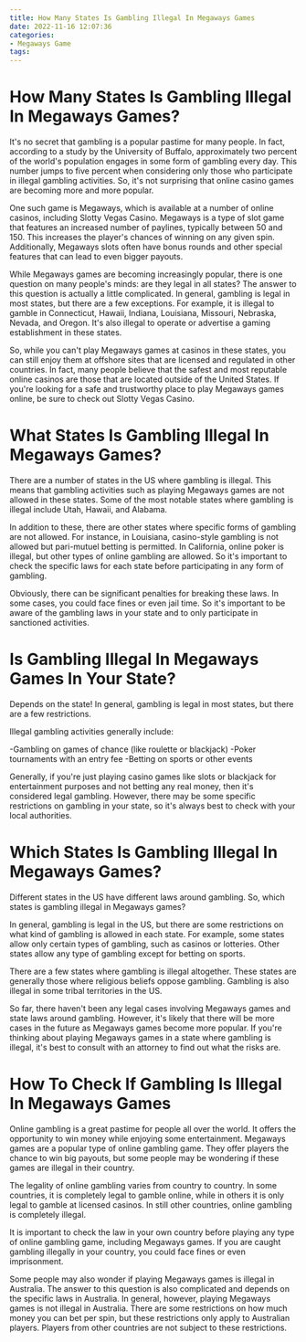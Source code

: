 ```yaml
---
title: How Many States Is Gambling Illegal In Megaways Games
date: 2022-11-16 12:07:36
categories:
- Megaways Game
tags:
---
```



#  How Many States Is Gambling Illegal In Megaways Games?

It's no secret that gambling is a popular pastime for many people. In fact, according to a study by the University of Buffalo, approximately two percent of the world's population engages in some form of gambling every day. This number jumps to five percent when considering only those who participate in illegal gambling activities. So, it's not surprising that online casino games are becoming more and more popular.

One such game is Megaways, which is available at a number of online casinos, including Slotty Vegas Casino. Megaways is a type of slot game that features an increased number of paylines, typically between 50 and 150. This increases the player's chances of winning on any given spin. Additionally, Megaways slots often have bonus rounds and other special features that can lead to even bigger payouts.

While Megaways games are becoming increasingly popular, there is one question on many people's minds: are they legal in all states? The answer to this question is actually a little complicated. In general, gambling is legal in most states, but there are a few exceptions. For example, it is illegal to gamble in Connecticut, Hawaii, Indiana, Louisiana, Missouri, Nebraska, Nevada, and Oregon. It's also illegal to operate or advertise a gaming establishment in these states.

So, while you can't play Megaways games at casinos in these states, you can still enjoy them at offshore sites that are licensed and regulated in other countries. In fact, many people believe that the safest and most reputable online casinos are those that are located outside of the United States. If you're looking for a safe and trustworthy place to play Megaways games online, be sure to check out Slotty Vegas Casino.

#  What States Is Gambling Illegal In Megaways Games?

There are a number of states in the US where gambling is illegal. This means that gambling activities such as playing Megaways games are not allowed in these states. Some of the most notable states where gambling is illegal include Utah, Hawaii, and Alabama.

In addition to these, there are other states where specific forms of gambling are not allowed. For instance, in Louisiana, casino-style gambling is not allowed but pari-mutuel betting is permitted. In California, online poker is illegal, but other types of online gambling are allowed. So it's important to check the specific laws for each state before participating in any form of gambling.

Obviously, there can be significant penalties for breaking these laws. In some cases, you could face fines or even jail time. So it's important to be aware of the gambling laws in your state and to only participate in sanctioned activities.

#  Is Gambling Illegal In Megaways Games In Your State?

Depends on the state! In general, gambling is legal in most states, but there are a few restrictions.

Illegal gambling activities generally include:

-Gambling on games of chance (like roulette or blackjack)
-Poker tournaments with an entry fee
-Betting on sports or other events

Generally, if you're just playing casino games like slots or blackjack for entertainment purposes and not betting any real money, then it's considered legal gambling. However, there may be some specific restrictions on gambling in your state, so it's always best to check with your local authorities.

#  Which States Is Gambling Illegal In Megaways Games?

Different states in the US have different laws around gambling. So, which states is gambling illegal in Megaways games?

In general, gambling is legal in the US, but there are some restrictions on what kind of gambling is allowed in each state. For example, some states allow only certain types of gambling, such as casinos or lotteries. Other states allow any type of gambling except for betting on sports.

There are a few states where gambling is illegal altogether. These states are generally those where religious beliefs oppose gambling. Gambling is also illegal in some tribal territories in the US.

So far, there haven't been any legal cases involving Megaways games and state laws around gambling. However, it's likely that there will be more cases in the future as Megaways games become more popular. If you're thinking about playing Megaways games in a state where gambling is illegal, it's best to consult with an attorney to find out what the risks are.

#  How To Check If Gambling Is Illegal In Megaways Games

Online gambling is a great pastime for people all over the world. It offers the opportunity to win money while enjoying some entertainment. Megaways games are a popular type of online gambling game. They offer players the chance to win big payouts, but some people may be wondering if these games are illegal in their country.

The legality of online gambling varies from country to country. In some countries, it is completely legal to gamble online, while in others it is only legal to gamble at licensed casinos. In still other countries, online gambling is completely illegal.

It is important to check the law in your own country before playing any type of online gambling game, including Megaways games. If you are caught gambling illegally in your country, you could face fines or even imprisonment.

Some people may also wonder if playing Megaways games is illegal in Australia. The answer to this question is also complicated and depends on the specific laws in Australia. In general, however, playing Megaways games is not illegal in Australia. There are some restrictions on how much money you can bet per spin, but these restrictions only apply to Australian players. Players from other countries are not subject to these restrictions.